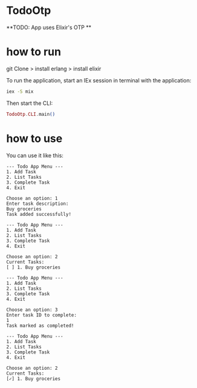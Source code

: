 # TodoOtp

**TODO: App uses Elixir's OTP **

# how to run
git Clone > install erlang > install elixir

To run the application, start an IEx session in terminal
with the application:
```bash
iex -S mix
```

Then start the CLI:
```elixir
TodoOtp.CLI.main()
```

# how to use

You can use it like this:
```
--- Todo App Menu ---
1. Add Task
2. List Tasks
3. Complete Task
4. Exit

Choose an option: 1
Enter task description:
Buy groceries
Task added successfully!

--- Todo App Menu ---
1. Add Task
2. List Tasks
3. Complete Task
4. Exit

Choose an option: 2
Current Tasks:
[ ] 1. Buy groceries

--- Todo App Menu ---
1. Add Task
2. List Tasks
3. Complete Task
4. Exit

Choose an option: 3
Enter task ID to complete:
1
Task marked as completed!

--- Todo App Menu ---
1. Add Task
2. List Tasks
3. Complete Task
4. Exit

Choose an option: 2
Current Tasks:
[✓] 1. Buy groceries
```
